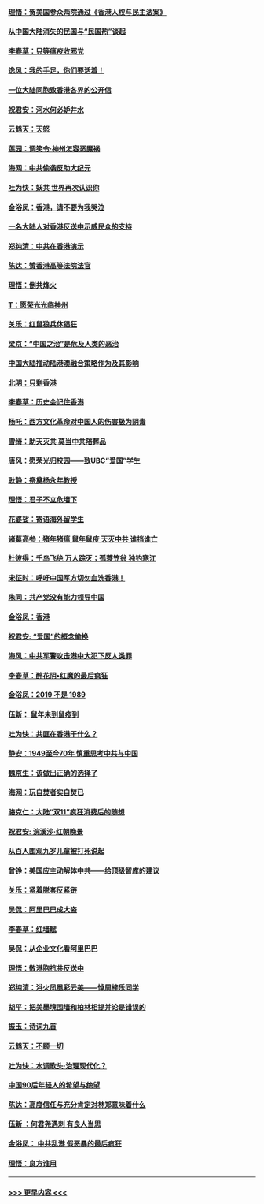 #### [理悟：贺美国参众两院通过《香港人权与民主法案》](../pages/nsc993/n11678104.md?t=11251001) 
#### [从中国大陆消失的民国与“民国热”谈起](../pages/nsc993/n11678075.md?t=11251001) 
#### [李春草：只等瘟疫收邪党](../pages/nsc993/n11677308.md?t=11251001) 
#### [逸风：我的手足，你们要活着！](../pages/nsc993/n11676352.md?t=11251001) 
#### [一位大陆同胞致香港各界的公开信](../pages/nsc993/n11675761.md?t=11251001) 
#### [祝君安：河水何必妒井水](../pages/nsc993/n11675746.md?t=11251001) 
#### [云鹤天：天怒](../pages/nsc993/n11675718.md?t=11251001) 
#### [莲园：调笑令‧神州怎容恶魔祸](../pages/nsc993/n11675648.md?t=11251001) 
#### [海网：中共偷袭反助大纪元](../pages/nsc993/n11673515.md?t=11251001) 
#### [吐为快：妖共 世界再次认识你](../pages/nsc993/n11673506.md?t=11251001) 
#### [金浴凤：香港，请不要为我哭泣](../pages/nsc993/n11673248.md?t=11251001) 
#### [一名大陆人对香港反送中示威民众的支持](../pages/nsc993/n11672615.md?t=11251001) 
#### [郑纯清：中共在香港演示](../pages/nsc993/n11670539.md?t=11251001) 
#### [陈达：赞香港高等法院法官](../pages/nsc993/n11669542.md?t=11251001) 
#### [理悟：倒共烽火](../pages/nsc993/n11668844.md?t=11251001) 
#### [T：愿荣光光临神州](../pages/nsc993/n11668421.md?t=11251001) 
#### [关乐：红鼠狼兵休猖狂](../pages/nsc993/n11668378.md?t=11251001) 
#### [梁京：“中国之治”是危及人类的恶治](../pages/nsc993/n11668328.md?t=11251001) 
#### [中国大陆推动陆港澳融合策略作为及其影响](../pages/nsc993/n11668157.md?t=11251001) 
#### [北明：只剩香港](../pages/nsc993/n11668002.md?t=11251001) 
#### [李春草：历史会记住香港](../pages/nsc993/n11667927.md?t=11251001) 
#### [杨吒：西方文化革命对中国人的伤害极为阴毒](../pages/nsc993/n11664521.md?t=11251001) 
#### [雪绮：助天灭共 莫当中共陪葬品](../pages/nsc993/n11662650.md?t=11251001) 
#### [唐风：愿荣光归校园——致UBC“爱国”学生](../pages/nsc993/n11662194.md?t=11251001) 
#### [耿静：祭奠杨永年教授](../pages/nsc993/n11662514.md?t=11251001) 
#### [理悟：君子不立危墙下](../pages/nsc993/n11662172.md?t=11251001) 
#### [花婆娑：寄语海外留学生](../pages/nsc993/n11662121.md?t=11251001) 
#### [诸葛高参：猪年猪瘟 鼠年鼠疫 天灭中共 谁挡谁亡](../pages/nsc993/n11661980.md?t=11251001) 
#### [杜彼得：千鸟飞绝 万人踪灭；孤蓑笠翁 独钓寒江](../pages/nsc993/n11661170.md?t=11251001) 
#### [宋征时：呼吁中国军方切勿血洗香港！](../pages/nsc993/n11415318.md?t=11251001) 
#### [朱同：共产党没有能力领导中国](../pages/nsc993/n11660421.md?t=11251001) 
#### [金浴凤：香港](../pages/nsc993/n11660419.md?t=11251001) 
#### [祝君安: “爱国”的概念偷换](../pages/nsc993/n11659706.md?t=11251001) 
#### [海风：中共军警攻击港中大犯下反人类罪](../pages/nsc993/n11659632.md?t=11251001) 
#### [李春草：醉花阴•红魔的最后疯狂](../pages/nsc993/n11659287.md?t=11251001) 
#### [金浴凤：2019 不是 1989](../pages/nsc993/n11657663.md?t=11251001) 
#### [伍新： 鼠年未到鼠疫到](../pages/nsc993/n11655098.md?t=11251001) 
#### [吐为快：共匪在香港干什么？](../pages/nsc993/n11654891.md?t=11251001) 
#### [静安：1949至今70年 慎重思考中共与中国](../pages/nsc993/n11651244.md?t=11251001) 
#### [魏京生：该做出正确的选择了](../pages/nsc993/n11653084.md?t=11251001) 
#### [海网：玩自焚者实自焚已](../pages/nsc993/n11652423.md?t=11251001) 
#### [骆克仁：大陆“双11”疯狂消费后的随想](../pages/nsc993/n11652305.md?t=11251001) 
#### [祝君安: 浣溪沙·红朝晚景](../pages/nsc993/n11652258.md?t=11251001) 
#### [从百人围观九岁儿童被打死说起](../pages/nsc993/n11651030.md?t=11251001) 
#### [曾铮：美国应主动解体中共——给顶级智库的建议](../pages/nsc993/n11649888.md?t=11251001) 
#### [关乐：紧着脱套反紧链](../pages/nsc993/n11649069.md?t=11251001) 
#### [吴侃：阿里巴巴成大盗](../pages/nsc993/n11645523.md?t=11251001) 
#### [李春草：红墙赋](../pages/nsc993/n11646389.md?t=11251001) 
#### [吴侃：从企业文化看阿里巴巴](../pages/nsc993/n11645476.md?t=11251001) 
#### [理悟：敬港胞抗共反送中](../pages/nsc993/n11645466.md?t=11251001) 
#### [郑纯清：浴火凤凰彩云美——悼周梓乐同学](../pages/nsc993/n11645155.md?t=11251001) 
#### [胡平：把美墨境围墙和柏林相提并论是错误的](../pages/nsc993/n11645134.md?t=11251001) 
#### [振玉：诗词九首](../pages/nsc993/n11644081.md?t=11251001) 
#### [云鹤天：不顾一切](../pages/nsc993/n11643508.md?t=11251001) 
#### [吐为快：水调歌头·治理现代化？](../pages/nsc993/n11643485.md?t=11251001) 
#### [中国90后年轻人的希望与绝望](../pages/nsc993/n11642317.md?t=11251001) 
#### [陈达：高度信任与充分肯定对林郑意味着什么](../pages/nsc993/n11641441.md?t=11251001) 
#### [伍新 ：何君尧遇刺 有良人当思](../pages/nsc993/n11641503.md?t=11251001) 
#### [金浴凤： 中共乱港  假恶暴的最后疯狂](../pages/nsc993/n11641495.md?t=11251001) 
#### [理悟：良方谁用](../pages/nsc993/n11641463.md?t=11251001) 

----
#### [ >>> 更早内容 <<< ](../indexes/nsc993-earlier.md)
